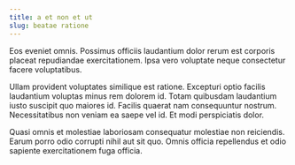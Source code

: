 ```yaml
---
title: a et non et ut
slug: beatae ratione
---
```


Eos eveniet omnis. Possimus officiis laudantium dolor rerum est corporis placeat repudiandae exercitationem. Ipsa vero voluptate neque consectetur facere voluptatibus.

Ullam provident voluptates similique est ratione. Excepturi optio facilis laudantium voluptas minus rem dolorem id. Totam quibusdam laudantium iusto suscipit quo maiores id. Facilis quaerat nam consequuntur nostrum. Necessitatibus non veniam ea saepe vel id. Et modi perspiciatis dolor.

Quasi omnis et molestiae laboriosam consequatur molestiae non reiciendis. Earum porro odio corrupti nihil aut sit quo. Omnis officia repellendus et odio sapiente exercitationem fuga officia.
